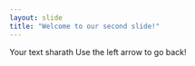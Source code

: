 ```yaml
---
layout: slide
title: "Welcome to our second slide!"
---
```

Your text sharath
Use the left arrow to go back!
